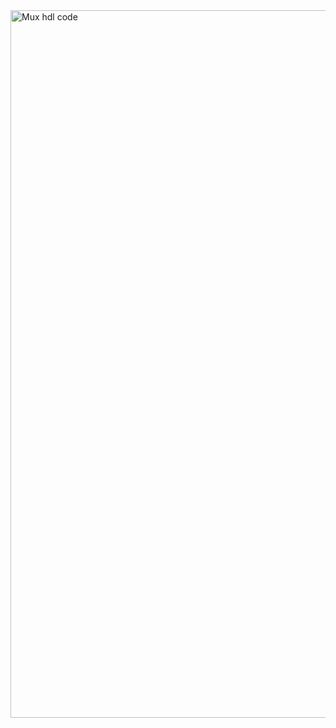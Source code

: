 <img width="1132" alt="Mux hdl code" src="https://github.com/mugilankani/nand2tetrisProject-1.3/assets/110448011/ea6f3d21-395d-472e-ad42-82d42b4aa785">
